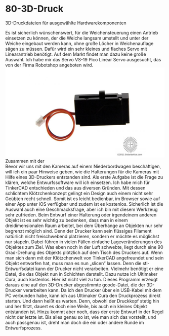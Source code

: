 # 80-3D-Druck
 3D-Druckdateien für ausgewählte Hardwarekomponenten
    
Es ist sicherlich wünschenswert, für die Weichensteuerung einen Antrieb einsetzen zu können, der die Weiche langsam umstellt und unter der Weiche eingebaut werden kann, ohne große Löcher in Weichenauflage sägen zu müssen. Dafür wird ein sehr kleines und flaches Servo mit Linearantrieb benötigt.
Auf dem Markt findet man dazu keine große Auswahl. Ich habe mir das Servo VS-19 Pico Linear Servo ausgesucht, das von der Firma Robotshop angeboten wird.  
![Github VS-19](/Bilder/Bild04.png)
Zusammen mit der  
Bevor wir uns mit den Kameras auf einem Niederbordwagen beschäftigen, will ich ein paar Hinweise geben, wie die Halterungen für die Kameras mit Hilfe eines 3D-Druckers entstanden sind.
Als erste Aufgabe ist die Frage zu klären, welche Entwurfssoftware will ich einsetzen. Ich habe mich für TinkerCAD entschieden und das aus diversen Gründen. Mit dessen schlichtem Klötzchenkonzept gelingt ein Design auch einem nicht sehr Geübten recht schnell. Somit ist es leicht bedienbar, im Browser sowie auf einer App unter iOS verfügbar und zudem ist es kostenlos. Sicherlich ist die Auswahl auch eine Geschmacksfrage, aber ich bin mit diesem Werkzeug sehr zufrieden. Beim Entwurf einer Halterung oder irgendeinem anderen Objekt ist es sehr wichtig zu bedenken, dass man in einem dreidimensionalen Raum arbeitet, bei dem Überhänge an Objekten nur sehr begrenzt möglich sind. Denn der Drucker kann sein flüssiges Filament natürlich nicht freischwebend platzieren, sondern er möchte es möglichst nur stapeln. Dabei führen in vielen Fällen einfache Lageveränderungen des Objektes zum Ziel. Was eben noch in der Luft schwebte, liegt durch eine 90 Grad-Drehung des Objekts plötzlich auf dem Tisch des Druckers auf.
Wenn man sich dann mit der Klötzchenwelt von TinkerCAD angefreundet und sein Objekt entworfen hat, muss man es nun „slicen“ lassen. Denn die stl-Entwurfsdatei kann der Drucker nicht verarbeiten. Vielmehr benötigt er eine Datei, die das Objekt nun in Schichten darstellt. Dazu nutze ich Ultimaker Cura, auch kostenlos. Hier ist nicht viel zu tun. Dieses Programm erzeugt daraus eine auf den 3D-Drucker abgestimmte gcode-Datei, die der 3D-Drucker verarbeiten kann. Da ich den Drucker über ein USB-Kabel mit dem PC verbunden habe, kann ich aus Ultimaker Cura den Druckprozess direkt starten. Und dann heißt es warten. Denn, obwohl der Druckkopf stetig hin und her flitzt, dauert es doch eine Weile, bis auch ein kleines Objekt entstanden ist. Hinzu kommt aber noch, dass der erste Entwurf in der Regel nicht der letzte ist. Bis alles genau so ist, wie man sich das vorstellt, und auch passgenau ist, dreht man doch die ein oder andere Runde im Entwurfsprozess.
